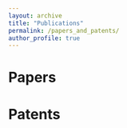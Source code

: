 ```yaml
---
layout: archive
title: "Publications"
permalink: /papers_and_patents/
author_profile: true
---
```


Papers
====


Patents
====
